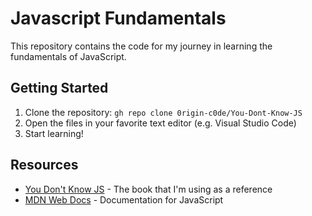 # Javascript Fundamentals

This repository contains the code for my journey in learning the fundamentals of JavaScript.

## Getting Started

1. Clone the repository: ``gh repo clone 0rigin-c0de/You-Dont-Know-JS``
2. Open the files in your favorite text editor (e.g. Visual Studio Code)
3. Start learning!

## Resources

- [You Don't Know JS](https://github.com/getify/You-Dont-Know-JS) - The book that I'm using as a reference
- [MDN Web Docs](https://developer.mozilla.org/en-US/docs/Web/JavaScript) - Documentation for JavaScript
